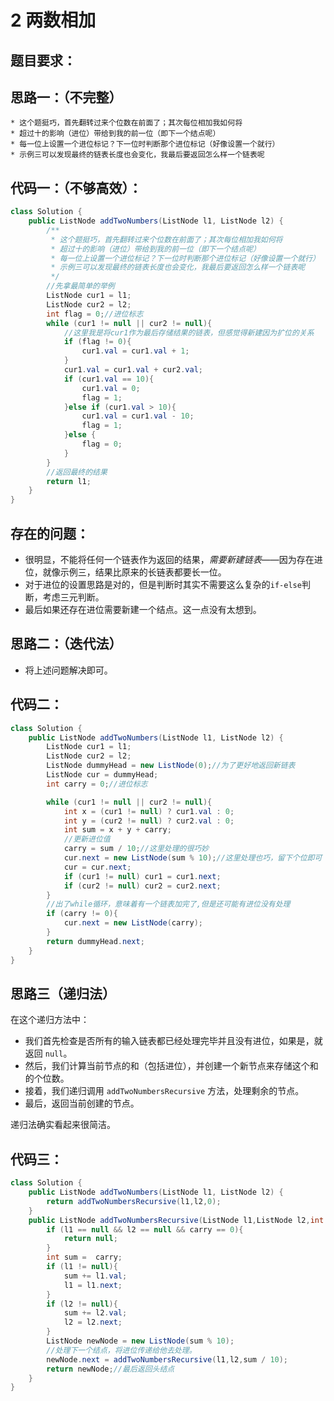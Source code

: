 # 2 两数相加

## 题目要求：

## 思路一：（不完整）

```
* 这个题挺巧，首先翻转过来个位数在前面了；其次每位相加我如何将
* 超过十的影响（进位）带给到我的前一位（即下一个结点呢）
* 每一位上设置一个进位标记？下一位时判断那个进位标记（好像设置一个就行）
* 示例三可以发现最终的链表长度也会变化，我最后要返回怎么样一个链表呢
```

## 代码一：（不够高效）：

```java
class Solution {
    public ListNode addTwoNumbers(ListNode l1, ListNode l2) {
        /**
         * 这个题挺巧，首先翻转过来个位数在前面了；其次每位相加我如何将
         * 超过十的影响（进位）带给到我的前一位（即下一个结点呢）
         * 每一位上设置一个进位标记？下一位时判断那个进位标记（好像设置一个就行）
         * 示例三可以发现最终的链表长度也会变化，我最后要返回怎么样一个链表呢
         */
        //先拿最简单的举例
        ListNode cur1 = l1;
        ListNode cur2 = l2;
        int flag = 0;//进位标志
        while (cur1 != null || cur2 != null){
            //这里我是将cur1作为最后存储结果的链表，但感觉得新建因为扩位的关系
            if (flag != 0){
                cur1.val = cur1.val + 1;
            }
            cur1.val = cur1.val + cur2.val;
            if (cur1.val == 10){
                cur1.val = 0;
                flag = 1;
            }else if (cur1.val > 10){
                cur1.val = cur1.val - 10;
                flag = 1;
            }else {
                flag = 0;
            }
        }
        //返回最终的结果
        return l1;
    }
}
```

## 存在的问题：

- 很明显，不能将任何一个链表作为返回的结果，*需要新建链表*——因为存在进位，就像示例三，结果比原来的长链表都要长一位。
- 对于进位的设置思路是对的，但是判断时其实不需要这么复杂的`if-else`判断，考虑三元判断。
- 最后如果还存在进位需要新建一个结点。这一点没有太想到。

## 思路二：（迭代法）

- 将上述问题解决即可。

## 代码二：

```java
class Solution {
    public ListNode addTwoNumbers(ListNode l1, ListNode l2) {
        ListNode cur1 = l1;
        ListNode cur2 = l2;
        ListNode dummyHead = new ListNode(0);//为了更好地返回新链表
        ListNode cur = dummyHead;
        int carry = 0;//进位标志

        while (cur1 != null || cur2 != null){
            int x = (cur1 != null) ? cur1.val : 0;
            int y = (cur2 != null) ? cur2.val : 0;
            int sum = x + y + carry;
            //更新进位值
            carry = sum / 10;//这里处理的很巧妙
            cur.next = new ListNode(sum % 10);//这里处理也巧，留下个位即可
            cur = cur.next;
            if (cur1 != null) cur1 = cur1.next;
            if (cur2 != null) cur2 = cur2.next;
        }
        //出了while循环，意味着有一个链表加完了,但是还可能有进位没有处理
        if (carry != 0){
            cur.next = new ListNode(carry);
        }
        return dummyHead.next;
    }
}
```

## 思路三（递归法）

在这个递归方法中：

- 我们首先检查是否所有的输入链表都已经处理完毕并且没有进位，如果是，就返回 `null`。
- 然后，我们计算当前节点的和（包括进位），并创建一个新节点来存储这个和的个位数。
- 接着，我们递归调用 `addTwoNumbersRecursive` 方法，处理剩余的节点。
- 最后，返回当前创建的节点。

递归法确实看起来很简洁。

## 代码三：

```java
class Solution {
    public ListNode addTwoNumbers(ListNode l1, ListNode l2) {
        return addTwoNumbersRecursive(l1,l2,0);
    }
    public ListNode addTwoNumbersRecursive(ListNode l1,ListNode l2,int carry){
        if (l1 == null && l2 == null && carry == 0){
            return null;
        }
        int sum =  carry;
        if (l1 != null){
            sum += l1.val;
            l1 = l1.next;
        }
        if (l2 != null){
            sum += l2.val;
            l2 = l2.next;
        }
        ListNode newNode = new ListNode(sum % 10);
        //处理下一个结点，将进位传递给他去处理。
        newNode.next = addTwoNumbersRecursive(l1,l2,sum / 10);
        return newNode;//最后返回头结点
    }
}

```

